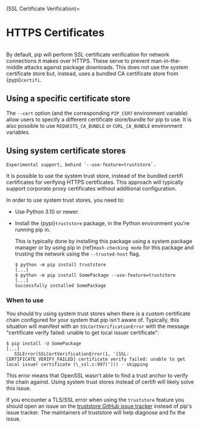 (SSL Certificate Verification)=

# HTTPS Certificates

```{versionadded} 1.3

```

By default, pip will perform SSL certificate verification for network
connections it makes over HTTPS. These serve to prevent man-in-the-middle
attacks against package downloads. This does not use the system certificate
store but, instead, uses a bundled CA certificate store from {pypi}`certifi`.

## Using a specific certificate store

The `--cert` option (and the corresponding `PIP_CERT` environment variable)
allow users to specify a different certificate store/bundle for pip to use. It
is also possible to use `REQUESTS_CA_BUNDLE` or `CURL_CA_BUNDLE` environment
variables.

## Using system certificate stores

```{versionadded} 22.2
Experimental support, behind `--use-feature=truststore`.
```

It is possible to use the system trust store, instead of the bundled certifi
certificates for verifying HTTPS certificates. This approach will typically
support corporate proxy certificates without additional configuration.

In order to use system trust stores, you need to:

- Use Python 3.10 or newer.
- Install the {pypi}`truststore` package, in the Python environment you're
  running pip in.

  This is typically done by installing this package using a system package
  manager or by using pip in {ref}`Hash-checking mode` for this package and
  trusting the network using the `--trusted-host` flag.

  ```{pip-cli}
  $ python -m pip install truststore
  [...]
  $ python -m pip install SomePackage --use-feature=truststore
  [...]
  Successfully installed SomePackage
  ```

### When to use

You should try using system trust stores when there is a custom certificate
chain configured for your system that pip isn't aware of. Typically, this
situation will manifest with an `SSLCertVerificationError` with the message
"certificate verify failed: unable to get local issuer certificate":

```{pip-cli}
$ pip install -U SomePackage
[...]
   SSLError(SSLCertVerificationError(1, '[SSL: CERTIFICATE_VERIFY_FAILED] certificate verify failed: unable to get local issuer certificate (\_ssl.c:997)'))) - skipping
```

This error means that OpenSSL wasn't able to find a trust anchor to verify the
chain against. Using system trust stores instead of certifi will likely solve
this issue.

If you encounter a TLS/SSL error when using the `truststore` feature you should
open an issue on the [truststore GitHub issue tracker] instead of pip's issue
tracker. The maintainers of truststore will help diagnose and fix the issue.

[truststore github issue tracker]:
  https://github.com/sethmlarson/truststore/issues
